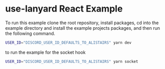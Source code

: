 # use-lanyard React Example

To run this example clone the root repository, install packages, cd into the example directory and install the example projects packages, and then run the following command.

```bash
USER_ID="DISCORD_USER_ID_DEFAULTS_TO_ALISTAIRS" yarn dev
```

to run the example for the socket hook

```bash
USER_ID="DISCORD_USER_ID_DEFAULTS_TO_ALISTAIRS" yarn socket
```
